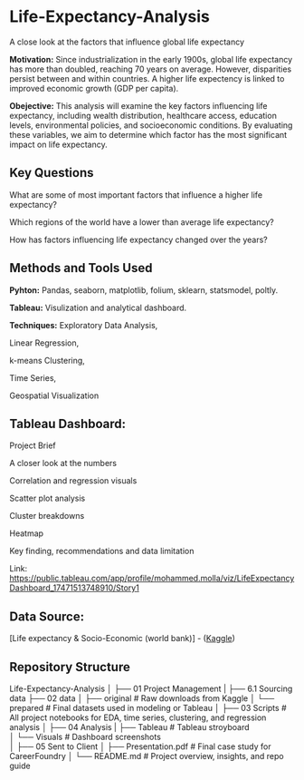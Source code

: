 # Life-Expectancy-Analysis
A close look at the factors that influence global life expectancy

**Motivation:** Since industrialization in the early 1900s, global life expectancy has more than doubled, reaching 70 years on average. However, disparities persist between and within countries. A higher life expectency is linked to improved economic growth (GDP per capita). 

**Obejective:** This analysis will examine the key factors influencing life expectancy, including wealth distribution, healthcare access, education levels, environmental policies, and socioeconomic conditions. By evaluating these variables, we aim to determine which factor has the most significant impact on life expectancy.

## **Key Questions**

What are some of most important factors that influence a higher life expectancy?

Which regions of the world have a lower than average life expectancy?

How has factors influencing life expectancy changed over the years?

## **Methods and Tools Used**

**Pyhton:** Pandas, seaborn, matplotlib, folium, sklearn, statsmodel, poltly.

**Tableau:** Visulization and analytical dashboard.

**Techniques:** Exploratory Data Analysis,

Linear Regression, 

k-means Clustering, 

Time Series, 

Geospatial Visualization

## **Tableau Dashboard:** 
Project Brief

A closer look at the numbers

Correlation and regression visuals 

Scatter plot analysis 

Cluster breakdowns

Heatmap 

Key finding, recommendations and data limitation

Link: https://public.tableau.com/app/profile/mohammed.molla/viz/LifeExpectancyDashboard_17471513748910/Story1

## **Data Source:** 
[Life expectancy & Socio-Economic (world bank)] - ([Kaggle](https://www.kaggle.com/datasets/mjshri23/life-expectancy-and-socio-economic-world-bank)) 


## Repository Structure 
Life-Expectancy-Analysis
│
├── 01 Project Management
|   ├── 6.1 Sourcing data
├── 02 data
│   ├── original    # Raw downloads from Kaggle
│   └── prepared    # Final datasets used in modeling or Tableau
│
├── 03 Scripts      # All project notebooks for EDA, time series, clustering, and regression analysis
│
├── 04 Analysis
|   ├── Tableau        # Tableau stroyboard       
│   └── Visuals        # Dashboard screenshots                
│
├── 05 Sent to Client
│   ├── Presentation.pdf        # Final case study for CareerFoundry
│ 
└── README.md                   # Project overview, insights, and repo guide

